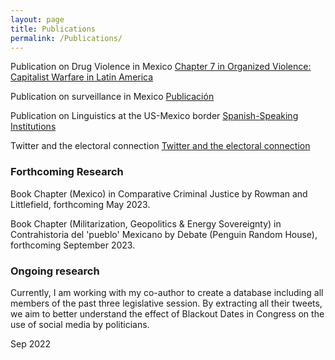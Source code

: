 ```yaml
---
layout: page
title: Publications
permalink: /Publications/
---
```


Publication on Drug Violence in Mexico
[Chapter 7 in Organized Violence: Capitalist Warfare in Latin America](https://read.amazon.com/kp/embed?asin=B07S5XFNKP&preview=newtab&linkCode=kpe&ref_=cm_sw_r_kb_dp_X2NuFbJJZDT1A)

Publication on surveillance in Mexico
[Publicación](/images/MexicoSagePublication.pdf)

Publication on Linguistics at the US-Mexico border
[Spanish-Speaking Institutions](/images/SpanishSpeakingInstitutionsandLanguageAssimilationintheRioGrandeValley.pdf)

Twitter and the electoral connection
[Twitter and the electoral connection](https://onlinelibrary.wiley.com/doi/abs/10.1111/ssqu.13080)


### Forthcoming Research

Book Chapter (Mexico) in Comparative Criminal Justice by Rowman and Littlefield, forthcoming May 2023.

Book Chapter (Militarization, Geopolitics & Energy Sovereignty) in Contrahistoria del 'pueblo' Mexicano by Debate (Penguin Random House), forthcoming September 2023.

### Ongoing research

Currently, I am working with my co-author to create a database including all members of the past three legislative session. By extracting all their tweets, we aim to better understand the effect of Blackout Dates in Congress on the use of social media by politicians.

Sep 2022
